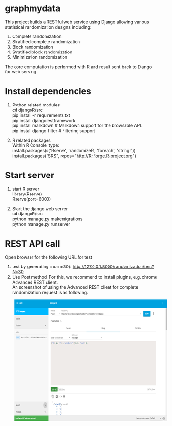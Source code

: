 # graphmydata
This project builds a RESTful web service using Django allowing various statistical randomization designs including:
1. Complete randomization
2. Stratified complete randomization
3. Block randomization 
4. Stratified block randomization
5. Minimization randomization

The core computation is performed with R and result sent back to Django for web serving. 

# Install dependencies
1. Python related modules   
cd djangoR/src  
pip install -r requirements.txt  
pip install djangorestframework  
pip install markdown       # Markdown support for the browsable API.  
pip install django-filter  # Filtering support  

2. R related packages  
Within R Console, type:  
install.packages(c('Rserve', 'randomizeR', 'foreach', 'stringr'))  
install.packages("SRS", repos="http://R-Forge.R-project.org")  

# Start server  
1. start R server  
library(Rserve)  
Rserve(port=6000)  

2. Start the django web server  
cd djangoR/src  
python manage.py makemigrations  
python manage.py runserver  

# REST API call
Open browser for the following URL for test  
1. test by generating rnorm(30): http://127.0.0.1:8000/randomization/test?N=30  
2. Use Post method. For this, we recommend to install plugins, e.g. chrome Advanced REST client.  
An screenshot of using the Advanced REST client for complete randomization request is as following.   
<img src="https://github.com/nickytong/graphmydata/blob/master/djangoR/src/randomization/assets/REST%20API%20using%20chrome%20Advanced%20REST%20extension.png" align="center" height="400" width="600" hspace="30"/>
